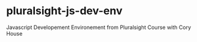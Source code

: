 # pluralsight-js-dev-env
Javascript Developement Environement from Pluralsight Course with Cory House
